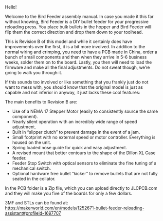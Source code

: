 Hello!

Welcome to the Bird Feeder assembly manual. In case you made it this far without knowing, Bird Feeder is a DIY bullet feeder for your progressive reloading press. You place bulk bullets in the hopper and Bird Feeder will flip them the correct direction and drop them down to your toolhead.

This is Revision B of this model and while it certainly does have improvements over the first, it is a bit more involved. In addition to the normal wiring and crimping, you need to have a PCB made in China, order a bunch of small components and then when they arrive in 5-6 business weeks, solder them on to the board. Lastly, you then will need to load the firmware and make all the final adjustments. Do not sweat though, we’re going to walk you through it.

If this sounds too involved or like something that you frankly just do not want to mess with, you should know that the original model is just as capable and not inferior in anyway, it just lacks these cool features:

The main benefits to Revision B are:
-	Use of a NEMA 17 Stepper Motor (easily to consistently source the same component).
-	Nearly silent operation with an incredibly wide range of speed adjustment.
-	Built in “slipper clutch” to prevent damage in the event of a jam.
-	Small footprint with no external speed or motor controller. Everything is housed on the unit.
-	Spring loaded nose guide for quick and easy adjustment.
-	A revised mount that better contours to the shape of the Dillon XL Case feeder.
-	Feeder Stop Switch with optical sensors to eliminate the fine tuning of a mechanical switch.
-	Optional hardware free bullet “kicker” to remove bullets that are not fully seated in the collator.

In the PCB folder is a Zip file, which you can upload directly to JLCPCB.com and they will make you five of the boards for only a few dollars.

3MF and STLs can be found at: 
https://makerworld.com/en/models/1252671-bullet-feeder-reloading-assistant#profileId-1697707
